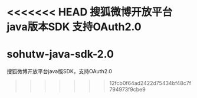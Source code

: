 <<<<<<< HEAD
搜狐微博开放平台java版本SDK
支持OAuth2.0
=======
sohutw-java-sdk-2.0
===================

搜狐微博开放平台java版SDK，支持OAuth2.0
>>>>>>> 12fcb0f64ad2422d75434bf48c7f794973f9cbe9
